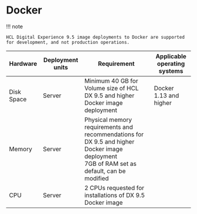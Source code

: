 # Docker

!!! note

    HCL Digital Experience 9.5 image deployments to Docker are supported for development, and not production operations.

|Hardware|Deployment units|Requirement|Applicable operating systems|
|------------------|-----|------|-------------|
|Disk Space|Server|Minimum 40 GB for Volume size of HCL DX 9.5 and higher Docker image deployment|Docker 1.13 and higher|
|Memory|Server|Physical memory requirements and recommendations for DX 9.5 and higher Docker image deployment<br/>7GB of RAM set as default, can be modified||
|CPU|Server|2 CPUs requested for installations of DX 9.5 Docker image||


